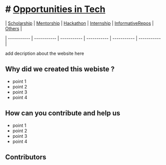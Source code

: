 # # [Opportunities in Tech]( https://komal-99.github.io/Opportunity-in-tech/)

| [Scholarship](Scholarship/scholarship.html) | [Mentorship](Mentorship/mentorship.html) | [Hackathon](Hackathon/hackathon.html) | [Internship](Internship/internship.html) | [InformativeRepos](InformativeRepos/repos.html) | [Others](Other/other.html) |


| ----------- | ----------- | ----------- | ----------- | ----------- | ----------- |

add decription about the website here

## Why did we created this webiste ?

* point 1 
* point 2 
* point 3 
* point 4 

## How can you contribute and help us

* point 1 
* point 2 
* point 3 
* point 4 
 
## Contributors



